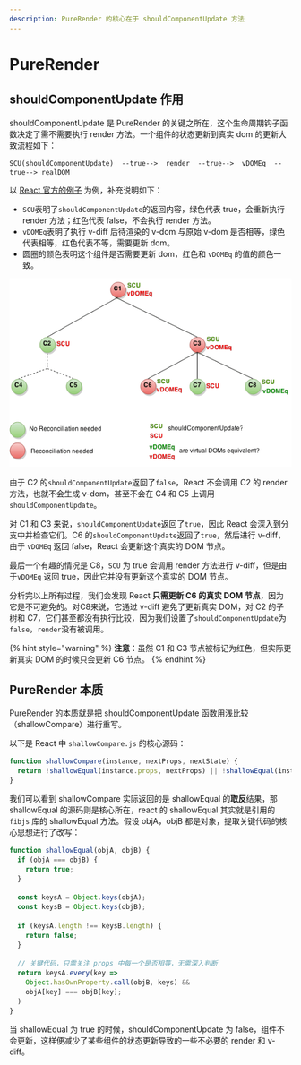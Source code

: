 ```yaml
---
description: PureRender 的核心在于 shouldComponentUpdate 方法
---
```


# PureRender

## shouldComponentUpdate 作用

shouldComponentUpdate 是 PureRender 的关键之所在，这个生命周期钩子函数决定了需不需要执行 render 方法。一个组件的状态更新到真实 dom 的更新大致流程如下：

```text
SCU(shouldComponentUpdate)  --true-->  render  --true-->  vDOMEq  --true--> realDOM
```

以 [React 官方的例子](https://doc.react-china.org/docs/optimizing-performance.html#shouldcomponentupdate%E5%BA%94%E7%94%A8) 为例，补充说明如下：

* `SCU`表明了`shouldComponentUpdate`的返回内容，绿色代表 true，会重新执行 render 方法；红色代表 false，不会执行 render 方法。
* `vDOMEq`表明了执行 v-diff 后待渲染的 v-dom 与原始 v-dom 是否相等，绿色代表相等，红色代表不等，需要更新 dom。
* 圆圈的颜色表明这个组件是否需要更新 dom，红色和 `vDOMEq` 的值的颜色一致。

![](../../.gitbook/assets/should-component-update%20%281%29.png)

由于 C2 的`shouldComponentUpdate`返回了`false`，React 不会调用 C2 的 render 方法，也就不会生成 v-dom，甚至不会在 C4 和 C5 上调用`shouldComponentUpdate`。

对 C1 和 C3 来说，`shouldComponentUpdate`返回了`true`，因此 React 会深入到分支中并检查它们。C6 的`shouldComponentUpdate`返回了`true`，然后进行 v-diff，由于 `vDOMEq` 返回 false，React 会更新这个真实的 DOM 节点。

最后一个有趣的情况是 C8，`SCU` 为 true 会调用 render 方法进行 v-diff，但是由于`vDOMEq` 返回 true，因此它并没有更新这个真实的 DOM 节点。

分析完以上所有过程，我们会发现 React **只需更新 C6 的真实 DOM 节点**，因为它是不可避免的。对C8来说，它通过 v-diff 避免了更新真实 DOM，对 C2 的子树和 C7，它们甚至都没有执行比较，因为我们设置了`shouldComponentUpdate`为`false`，`render`没有被调用。

{% hint style="warning" %}
**注意**：虽然 C1 和 C3 节点被标记为红色，但实际更新真实 DOM 的时候只会更新 C6 节点。
{% endhint %}

## PureRender 本质

PureRender 的本质就是把 shouldComponentUpdate 函数用浅比较（shallowCompare）进行重写。

以下是 React 中 `shallowCompare.js` 的核心源码：

```javascript
function shallowCompare(instance, nextProps, nextState) {
  return !shallowEqual(instance.props, nextProps) || !shallowEqual(instance.state, nextState);
}
```

 我们可以看到 shallowCompare 实际返回的是 shallowEqual 的**取反**结果，那 shallowEqual 的源码则是核心所在，react 的 shallowEqual 其实就是引用的 `fibjs` 库的 shallowEqual 方法。假设 objA，objB 都是对象，提取关键代码的核心思想进行了改写：

```javascript
function shallowEqual(objA, objB) {
  if (objA === objB) {
    return true;
  }

  const keysA = Object.keys(objA);
  const keysB = Object.keys(objB);

  if (keysA.length !== keysB.length) {
    return false;
  }

  // 关键代码，只需关注 props 中每一个是否相等，无需深入判断
  return keysA.every(key => 
    Object.hasOwnProperty.call(objB, keys) &&
    objA[key] === objB[key];
  )
}
```

当 shallowEqual 为 true 的时候，shouldComponentUpdate 为 false，组件不会更新，这样便减少了某些组件的状态更新导致的一些不必要的 render 和 v-diff 。



